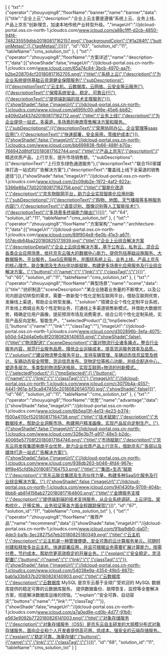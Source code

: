 [
	{
		"txt":"{\"operator\":\"zhouyuqing8\",\"floorName\":\"banner\",\"name\":\"banner\",\"data\":[{\"title\":\"企业上云\",\"description\":\"企业上云主要是遵循“系统上云、业务上线、产品上京东”创新理念，加速本地传统产业转型升级。\",\"imageUrl\":\"//jdcloud-portal.oss.cn-north-1.jcloudcs.com/www.jcloud.com/a88c1fff-d2cb-4850-94f4-748235559dbb20180817162157.png\",\"backgroundColor\":\"#1a284f\",\"buttonMetas\":[],\"tagMetas\":[]}]}",
		"id":"63",
		"solution_id":"11",
		"tableName":"cms_solution_txt"
	},
	{
		"txt":"{\"operator\":\"zhouyuqing8\",\"floorName\":\"方案详述\",\"name\":\"description-1\",\"data\":[{\"showShade\":false,\"imageUrl\":\"//jdcloud-portal.oss.cn-north-1.jcloudcs.com/www.jcloud.com/65a74c84-3bcb-4970-aa7f-b2be208704cf20180817162705.png\",\"title\":\"系统上云\",\"description\":\"为企业系统提供基础云资源健全保障服务\",\"subDescriptions\":[{\"descriptionText\":\"云主机、云数据库、云网络、云安全等云服务\"},{\"descriptionText\":\"保障系统安全、稳定、可靠云行\"},{\"descriptionText\":\"提供端到端的技术支撑服务\"}]},{\"showShade\":false,\"imageUrl\":\"//jdcloud-portal.oss.cn-north-1.jcloudcs.com/www.jcloud.com/a695fc00-a99e-45e6-bb82-e409d2af437d20180817162712.png\",\"title\":\"业务上线\",\"description\":\"为企业提供一站式，多渠道，多场景的电商零售解决方案和服务。\",\"subDescriptions\":[{\"descriptionText\":\"常用协同办公、企业管理等saas应用\"},{\"descriptionText\":\"快速部署，安全易用，零维护成本\"}]},{\"showShade\":false,\"imageUrl\":\"//jdcloud-portal.oss.cn-north-1.jcloudcs.com/www.jcloud.com/bb699838-fb66-488f-b70a-766942d8fdf120180817162744.png\",\"title\":\"产品上京东\",\"description\":\" 精选优质产品，上行京东，提升市场销售额。\",\"subDescriptions\":[{\"descriptionText\":\"上行京东绿色通道服务\"},{\"descriptionText\":\"联合150家媒体打造一站式的广告解决方案\"},{\"descriptionText\":\"覆盖线上线下全渠道的销售途径\"}]},{\"showShade\":false,\"imageUrl\":\"//jdcloud-portal.oss.cn-north-1.jcloudcs.com/www.jcloud.com/2c09db2e-1972-4af2-822a-5366e86a77d020180817162756.png\",\"title\":\"智能化改造\",\"description\":\"京东物联网平台，助力企业实现智能化应用创新\",\"subDescriptions\":[{\"descriptionText\":\"购物、地图、天气播报等多种服务内容\"},{\"descriptionText\":\"语音识别、图像识别等人工智能技术\"},{\"descriptionText\":\"多场景多终端能力输出\"}]}]}",
		"id":"64",
		"solution_id":"11",
		"tableName":"cms_solution_txt"
	},
	{
		"txt":"{\"operator\":\"zhouyuqing8\",\"floorName\":\"方案架构\",\"name\":\"architecture-1\",\"data\":[{\"imageUrl\":\"//jdcloud-portal.oss.cn-north-1.jcloudcs.com/www.jcloud.com/89f904e8-6e0b-41e3-a67f-517dcdb64ba220180825173939.jpg\",\"title\":\"企业上云综合解决方案\",\"descriptionDetail\":\"企业上云综合解决方案，基于公有云，私有云、混合云各类企业应用场景，依托京东云强大的数据中心能力，提供包括基础设施服务、大数据服务、平台服务，SaaS应用服务，并围绕系统上云、业务上线、产品上京东的核心理念，联合集团及生态伙伴功能赋能，构建更多场景化应用服务及行业综合解决方案。\",\"buttons\":{\"name\":\"\",\"link\":\"\",\"classTag\":\"\"}}]}",
		"id":"65",
		"solution_id":"11",
		"tableName":"cms_solution_txt"
	},
	{
		"txt":"{\"operator\":\"zhouyuqing8\",\"floorName\":\"典型场景\",\"name\":\"scene\",\"data\":[{\"title\":\"纺织制造\",\"sceneDescription\":\"某企业随着业务量的不断增大，以及公司内部迫切转型的需求，需要一款新型个性化定制互联网平台，借助互联网优势，发展线上渠道，帮助企业转型发展。\",\"solution\":\"搭建企业个性化定制平台系统，开发线上商城业务及个性定制业务，打通线上多渠道销售新模式。并借助大数据优势，精确定位用户画像，提前预测市场及消费需求，结合公司个性化定制系统，实现产品反向定制，智能生产。\",\"selectedProduct\":[],\"tmpSelected\":[],\"buttons\":{\"name\":\"\",\"link\":\"\",\"classTag\":\"\"},\"imageUrl\":\"//jdcloud-portal.oss.cn-north-1.jcloudcs.com/www.jcloud.com/d302896b-3efa-4075-b50d-542d4a0e6c8f20180826140655.png\",\"showShade\":false},{\"title\":\"物流配送\",\"sceneDescription\":\"面对物流行业诸多痛点，整合行业服务内容，规范行业服务品质，降低企业运输成本，提高货运服务效率及品质。\",\"solution\":\"建设物流整合服务平台，支持车辆管理、车辆动态信息监管及统计、车辆动态安全预警、货运信息发布、货物定位等核心功能，并结合配送中心，塑造多层次、多类型的物流配送格局，实现互联网+物流的创新模式。\",\"selectedProduct\":[],\"tmpSelected\":[],\"buttons\":{\"name\":\"\",\"link\":\"\",\"classTag\":\"\"},\"imageUrl\":\"//jdcloud-portal.oss.cn-north-1.jcloudcs.com/www.jcloud.com/c3070b4a-4557-4441-961a-bf3ca947455c20180826140700.jpg\",\"showShade\":false}]}",
		"id":"66",
		"solution_id":"11",
		"tableName":"cms_solution_txt"
	},
	{
		"txt":"{\"operator\":\"zhouyuqing8\",\"floorName\":\"优势\",\"name\":\"advantage\",\"data\":[{\"showShade\":false,\"imageUrl\":\"//jdcloud-portal.oss.cn-north-1.jcloudcs.com/www.jcloud.com/6b5ea13f-4e13-4e23-b374-f500a4110cf520180817164738.png\",\"title\":\"技术赋能\",\"description\":\"大数据技术，帮助企业洞察市场，构建用户精准画像，实现产品反向定制生产。\"},{\"showShade\":false,\"imageUrl\":\"//jdcloud-portal.oss.cn-north-1.jcloudcs.com/www.jcloud.com/328e3b7f-a917-48e3-b2dc-40065e57708f20180817164746.png\",\"title\":\"市场赋能\",\"description\":\"京东云将发挥集团电商平台优势，助力企业优质产品上行京东，借助京东广告部以及媒体打造一站式广告解决方案\"},{\"showShade\":false,\"imageUrl\":\"//jdcloud-portal.oss.cn-north-1.jcloudcs.com/www.jcloud.com/938db263-b046-4fd4-967e-8ff8e45cfd5b20180817164753.png\",\"title\":\"“集团+生态”赋能\",\"description\":\"京东云联合集团及生态伙伴力量，构建多种SaaS化服务及行业综合解决方案。\"},{\"showShade\":false,\"imageUrl\":\"//jdcloud-portal.oss.cn-north-1.jcloudcs.com/www.jcloud.com/941430fa-9709-404b-8bb8-ab814156ab2720180817164800.png\",\"title\":\"金牌服务支撑\",\"description\":\"提供端到端的技术支持服务，从企业系统调研、上云评估、架构优化，迁移实施，业务验证等各方面全程跟踪保驾\"}]}",
		"id":"67",
		"solution_id":"11",
		"tableName":"cms_solution_txt"
	},
	{
		"txt":"{\"operator\":\"zhouyuqing8\",\"floorName\":\"推荐产品\",\"name\":\"recommend\",\"data\":[{\"showShade\":false,\"imageUrl\":\"//jdcloud-portal.oss.cn-north-1.jcloudcs.com/www.jcloud.com/91ba9db0-da07-4de3-ba1b-3ec28275d7eb20180825180349.png\",\"title\":\"云主机\",\"description\":\"云主机是一种管理便捷、安全可靠的云计算服务单元。可随时创建和释放多台云主机，快速部署应用，并且可根据业务需要扩展计算能力，按需付费，节约成本，帮助您更高效稳定的开展业务。\",\"explain\":\"安全稳定，灵活配置\",\"buttons\":{\"name\":\"\",\"link\":\"\",\"classTag\":\"\"}},{\"showShade\":false,\"imageUrl\":\"//jdcloud-portal.oss.cn-north-1.jcloudcs.com/www.jcloud.com/54038e9a-4354-49b5-8870-bab1a33b837b20180826140903.png\",\"title\":\"云数据库\",\"description\":\"云数据库 MySQL 是京东云基于全球广受欢迎的 MySQL 数据库提供的稳定可靠的云数据库服务。 提供数据备份、故障恢复、监控等全套解决方案，彻底解决数据库运维的烦恼。\",\"explain\":\"安全可靠、自动容灾\",\"buttons\":{\"name\":\"\",\"link\":\"\",\"classTag\":\"\"}},{\"showShade\":false,\"imageUrl\":\"//jdcloud-portal.oss.cn-north-1.jcloudcs.com/www.jcloud.com/a7a0ed9e-cd0b-4d77-91b6-e563e9092b7720180826141003.png\",\"title\":\"对象存储服务\",\"description\":\"对象存储服务（OSS）是京东云自主研发的大规模分布式对象存储服务，面向企业和个人开发者提供高可用、低成本、强安全的云端存储服务。\",\"explain\":\"稳定可靠、海量存储\",\"buttons\":{\"name\":\"\",\"link\":\"\",\"classTag\":\"\"}}]}",
		"id":"68",
		"solution_id":"11",
		"tableName":"cms_solution_txt"
	}
]